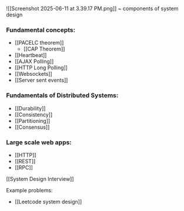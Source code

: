 ![[Screenshot 2025-06-11 at 3.39.17 PM.png]]
~ components of system design

### Fundamental concepts:
- [[PACELC theorem]]
	- [[CAP Theorem]]
- [[Heartbeat]]
- [[AJAX Polling]]
- [[HTTP Long Polling]]
- [[Websockets]]
- [[Server sent events]]

### Fundamentals of Distributed Systems:
- [[Durability]]
- [[Consistency]]
- [[Partitioning]]
- [[Consensus]]

### Large scale web apps:
- [[HTTP]]
- [[REST]]
- [[RPC]] 

[[System Design Interview]]

Example problems:
- [[Leetcode system design]]